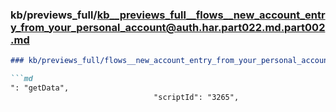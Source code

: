 ### kb/previews_full/kb__previews_full__flows__new_account_entry_from_your_personal_account@auth.har.part022.md.part002.md

```md
### kb/previews_full/flows__new_account_entry_from_your_personal_account@auth.har.part022.md (part 002)

```md
": "getData",
                                "scriptId": "3265",
                 
```

```

```
